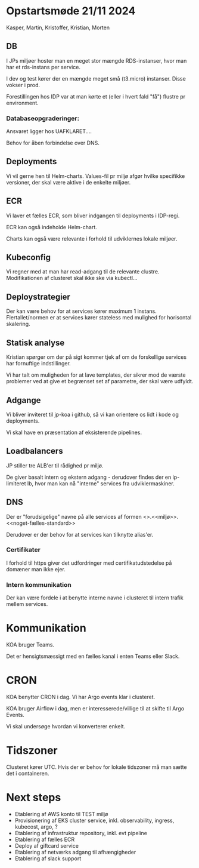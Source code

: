 # Opstartsmøde 21/11 2024
Kasper, Martin, Kristoffer, Kristian, Morten

## DB 
I JPs miljøer hoster man en meget stor mængde RDS-instanser, hvor man har et rds-instans per service. 

I dev og test kører der en mængde meget små (t3.micro) instanser. Disse vokser i prod. 

Forestillingen hos IDP var at man kørte et (eller i hvert fald "få") flustre pr environment.  


### Databaseopgraderinger: 
Ansvaret ligger hos 
UAFKLARET....


Behov for åben forbindelse over DNS. 


## Deployments 
Vi vil gerne hen til Helm-charts. Values-fil pr miljø afgør hvilke specifikke versioner, der skal være aktive i de enkelte miljøer. 


## ECR
Vi laver et fælles ECR, som bliver indgangen til deployments i IDP-regi. 

ECR kan også indeholde Helm-chart. 

Charts kan også være relevante i forhold til udviklernes lokale miljøer. 

## Kubeconfig

Vi regner med at man har read-adgang til de relevante clustre. Modifikationen af clusteret skal ikke ske via kubectl...

## Deploystrategier 
Der kan være behov for at services kører maximum 1 instans. Flertallet/normen er at services kører stateless med mulighed for horisontal skalering. 

## Statisk analyse 
Kristian spørger om der på sigt kommer tjek af om de forskellige services har fornuftige indstillinger. 

Vi har talt om muligheden for at lave templates, der sikrer mod de værste problemer ved at give et begrænset set af parametre, der skal være udfyldt. 

## Adgange 
Vi bliver inviteret til jp-koa i github, så vi kan orientere os lidt i kode og deployments. 

Vi skal have en præsentation af eksisterende pipelines. 


## Loadbalancers
JP stiller tre ALB'er til rådighed pr miljø. 

De giver basalt intern og ekstern adgang - derudover findes der en ip-limiteret lb, hvor man kan nå "interne" services fra udviklermaskiner. 


## DNS 
Der er "forudsigelige" navne på alle services af formen <<servicenavn>>.<<miljø>>.<<noget-fælles-standard>>

Derudover er der behov for at services kan tilknytte alias'er.

### Certifikater
I forhold til https giver det udfordringer med certifikatudstedelse på domæner man ikke ejer. 


### Intern kommunikation 
Der kan være fordele i at benytte interne navne i clusteret til intern trafik mellem services. 



# Kommunikation 
KOA bruger Teams. 

Det er hensigtsmæssigt med en fælles kanal i enten Teams eller Slack.  


# CRON 
KOA benytter CRON i dag. Vi har Argo events klar i clusteret.

KOA bruger Airflow i dag, men er interesserede/villige til at skifte til Argo Events.

Vi skal undersøge hvordan vi konverterer enkelt. 

# Tidszoner
Clusteret kører UTC. Hvis der er behov for lokale tidszoner må man sætte det i containeren. 

# Next steps
- Etablering af AWS konto til TEST miljø
- Provisionering af EKS cluster service, inkl. observability, ingress, kubecost, argo, ?
- Etablering af infrastruktur repository, inkl. evt pipeline
- Etablering af fælles ECR
- Deploy af giftcard service
- Etablering af netværks adgang til afhængigheder
- Etablering af slack support



